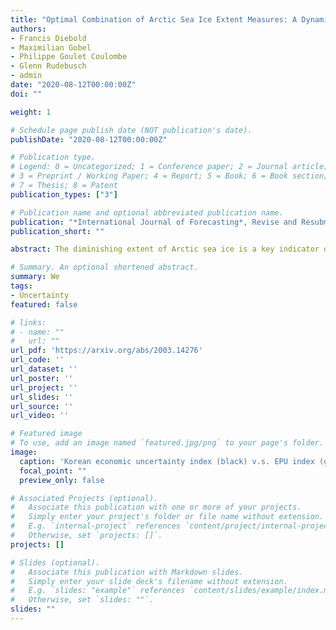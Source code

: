 ```yaml
---
title: "Optimal Combination of Arctic Sea Ice Extent Measures: A Dynamic Factor Modeling Approach"
authors:
- Francis Diebold
- Maximilian Gobel
- Philippe Goulet Coulombe
- Glenn Rudebusch
- admin
date: "2020-08-12T00:00:00Z"
doi: ""

weight: 1

# Schedule page publish date (NOT publication's date).
publishDate: "2020-08-12T00:00:00Z"

# Publication type.
# Legend: 0 = Uncategorized; 1 = Conference paper; 2 = Journal article;
# 3 = Preprint / Working Paper; 4 = Report; 5 = Book; 6 = Book section;
# 7 = Thesis; 8 = Patent
publication_types: ["3"]

# Publication name and optional abbreviated publication name.
publication: "*International Journal of Forecasting*, Revise and Resubmit"
publication_short: ""

abstract: The diminishing extent of Arctic sea ice is a key indicator of climate change as well as an accelerant for future global warming. Since 1978, Arctic sea ice has been measured using satellite-based microwave sensing; however, different measures of Arctic sea ice extent have been made available based on differing algorithmic transformations of the raw satellite data. We propose and estimate a dynamic factor model that combines four of these measures in an optimal way that accounts for their differing volatility and cross-correlations. We then use the Kalman smoother to extract an optimal combined measure of Arctic sea ice extent. It turns out that almost all weight is put on the NSIDC Sea Ice Index, confirming and enhancing confidence in the Sea Ice Index and the NASA Team algorithm on which it is based.

# Summary. An optional shortened abstract.
summary: We 
tags:
- Uncertainty
featured: false

# links:
# - name: ""
#   url: ""
url_pdf: 'https://arxiv.org/abs/2003.14276'
url_code: ''
url_dataset: ''
url_poster: ''
url_project: ''
url_slides: ''
url_source: ''
url_video: ''

# Featured image
# To use, add an image named `featured.jpg/png` to your page's folder. 
image:
  caption: 'Korean economic uncertainty index (black) v.s. EPU index (gray)'
  focal_point: ""
  preview_only: false

# Associated Projects (optional).
#   Associate this publication with one or more of your projects.
#   Simply enter your project's folder or file name without extension.
#   E.g. `internal-project` references `content/project/internal-project/index.md`.
#   Otherwise, set `projects: []`.
projects: []

# Slides (optional).
#   Associate this publication with Markdown slides.
#   Simply enter your slide deck's filename without extension.
#   E.g. `slides: "example"` references `content/slides/example/index.md`.
#   Otherwise, set `slides: ""`.
slides: ""
---
```


